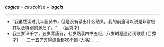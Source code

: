 
***cogica*** = ***c***at/**c**offee + l***ogcia***

----

- ”我虽然读过几年圣贤书，但是没有读出什么结果。我的前途可以说是非常极其以及特别的渺茫了。“ -- (吕秀才)
- 我三岁识千字，五岁背唐诗，七岁熟读四书五经，八岁时精通诗词歌赋 (吕秀才) --- 二十五岁穷得连饭都吃不饱 (大嘴) ......
